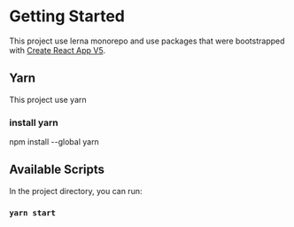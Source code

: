 # Getting Started

This project use lerna monorepo and use packages that were bootstrapped with [Create React App V5](https://github.com/facebook/create-react-app).

## Yarn

This project use yarn 

### install yarn

npm install --global yarn

## Available Scripts

In the project directory, you can run:

### `yarn start`
